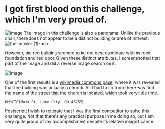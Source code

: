 # I got first blood on this challenge, which I'm very proud of.
![image](https://github.com/user-attachments/assets/5e34aa45-eae1-4241-a316-db31febef877)
The image in this challenge is also a panorama. Unlike the previous chall, there does not appear to be a distinct building or area of interest.
![the-master (1)-min](https://github.com/user-attachments/assets/57bd07ee-be16-4b13-a2ef-c7c53a438320)

However, the red building seemed to be the best candidate with its rock foundation and red door. Given these distinct attributes, I screenshotted that part of the image and did a reverse image search on it.

![image](https://github.com/user-attachments/assets/8bb43ac1-75e1-440c-839c-8a49e134a7bc)

One of the first results is a [wikimedia commons page](https://commons.wikimedia.org/wiki/File:Lore_City_UMC.jpg), where it was revealed that the building was actually a church. All I had to do from there was find the name of the street that the church is located, which took very little time.

```UMDCTF{Main St, Lore City, OH 43755}```


Postscript: I wish to reiterate that I was the first competitor to solve this challenge. Not that there's any practical purpose in me doing so, but I am very quite proud of my accomplishment despite its relative insignificance.
